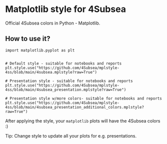 # Matplotlib style for 4Subsea

Official 4Subsea colors in Python - Matplotlib.

## How to use it?
```
import matplotlib.pyplot as plt


# Default style - suitable for notebooks and reports
plt.style.use("https://github.com/4Subsea/mplstyle-4ss/blob/main/4subsea.mplstyle?raw=True")

# Presentation style - suitable for notebooks and reports
plt.style.use("https://github.com/4Subsea/mplstyle-4ss/blob/main/4subsea_presentation.mplstyle?raw=True")

# Presentation style w/more colors- suitable for notebooks and reports
plt.style.use("https://github.com/4Subsea/mplstyle-4ss/blob/main/4subsea_presentation_additional_colors.mplstyle?raw=True")
```

After applying the style, your `matplotlib` plots will have the 4Subsea colors :)

Tip: Change style to update all your plots for e.g. presentations. 
